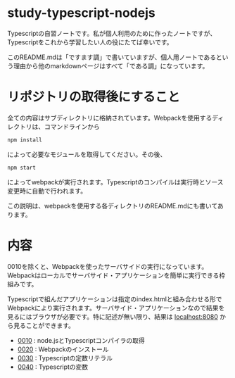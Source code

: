 # study-typescript-nodejs
Typescriptの自習ノートです。私が個人利用のために作ったノートですが、Typescriptをこれから学習したい人の役にたてば幸いです。

このREADME.mdは「ですます調」で書いていますが、個人用ノートであるという理由から他のmarkdownページはすべて「である調」になっています。

# リポジトリの取得後にすること

全ての内容はサブディレクトリに格納されています。Webpackを使用するディレクトリは、コマンドラインから

```sh
npm install
```
によって必要なモジュールを取得してください。その後、

```sh
npm start
```
によってwebpackが実行されます。Typescriptのコンパイルは実行時とソース変更時に自動で行われます。

この説明は、webpackを使用する各ディレクトリのREADME.mdにも書いてあります。
# 内容

0010を除くと、Webpackを使ったサーバサイドの実行になっています。Webpackはローカルでサーバサイド・アプリケーションを簡単に実行できる枠組みです。

Typescriptで組んだアプリケーションは指定のindex.htmlと組み合わせる形でWebpackにより実行されます。サーバサイド・アプリケーションなので結果を見るにはブラウザが必要です。特に記述が無い限り、結果は [localhost:8080](http://localhost:8080) から見ることができます。

- [0010](0010_install_nodejs/README.md) : node.jsとTypescriptコンパイラの取得
- [0020](0020_install_webpack/README.md) : Webpackのインストール
- [0030](0030_literal/README.md) : Typescriptの定数リテラル
- [0040](0040_variable/README.md) : Typescriptの変数
